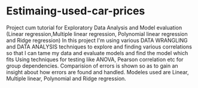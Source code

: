 # Estimaing-used-car-prices
 Project cum tutorial for Exploratory Data Analysis and Model evaluation (Linear regression,Multiple linear regression, Polynomial linear regression and Ridge regression)
 In this project I'm using various DATA WRANGLING and DATA ANALYSIS techniques to explore and finding various correlations so that I can tame my data and evaluate models and find the model which fits
Using techniques for testing like ANOVA, Pearson correlation etc for group dependencies.
Comparision of errors is shown so as to gain an insight about how errors are found and handled.
Modeles used are Linear, Multiple linear, Polynomial and Ridge regression.


